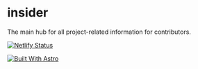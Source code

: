 # insider

The main hub for all project-related information for contributors.

[![Netlify Status](https://api.netlify.com/api/v1/badges/5c73228a-f9e4-4a3e-851a-60c8745b7a5c/deploy-status)](https://app.netlify.com/sites/powerd6-insider/deploys)

[![Built With Astro](https://img.shields.io/badge/built%20with-Astro-%23FF5D01?logo=astro)](https://astro.build/)


